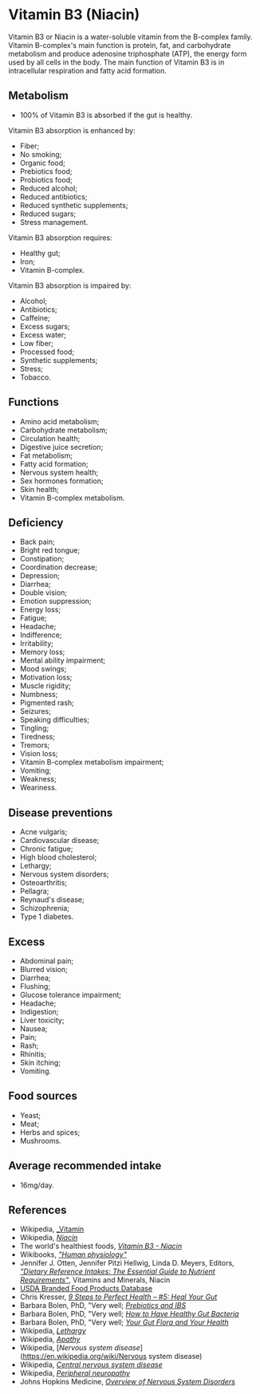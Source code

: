 # Vitamin B3 (Niacin)
Vitamin B3 or Niacin is a water-soluble vitamin from the B-complex family. Vitamin B-complex's main function is protein, fat, and carbohydrate metabolism and produce adenosine triphosphate (ATP), the energy form used by all cells in the body. The main function of Vitamin B3 is in intracellular respiration and fatty acid formation.

## Metabolism
- 100% of Vitamin B3 is absorbed if the gut is healthy.

Vitamin B3 absorption is enhanced by:
- Fiber;
- No smoking;
- Organic food;
- Prebiotics food;
- Probiotics food;
- Reduced alcohol;
- Reduced antibiotics;
- Reduced synthetic supplements;
- Reduced sugars;
- Stress management.

Vitamin B3 absorption requires:
- Healthy gut;
- Iron;
- Vitamin B-complex.

Vitamin B3 absorption is impaired by:
- Alcohol;
- Antibiotics;
- Caffeine;
- Excess sugars;
- Excess water;
- Low fiber;
- Processed food;
- Synthetic supplements;
- Stress;
- Tobacco.

## Functions
- Amino acid metabolism;
- Carbohydrate metabolism;
- Circulation health;
- Digestive juice secretion;
- Fat metabolism;
- Fatty acid formation;
- Nervous system health;
- Sex hormones formation;
- Skin health;
- Vitamin B-complex metabolism.

## Deficiency
- Back pain;
- Bright red tongue;
- Constipation;
- Coordination decrease;
- Depression;
- Diarrhea;
- Double vision;
- Emotion suppression;
- Energy loss;
- Fatigue;
- Headache;
- Indifference;
- Irritability;
- Memory loss;
- Mental ability impairment;
- Mood swings;
- Motivation loss;
- Muscle rigidity;
- Numbness;
- Pigmented rash;
- Seizures;
- Speaking difficulties;
- Tingling;
- Tiredness;
- Tremors;
- Vision loss;
- Vitamin B-complex metabolism impairment;
- Vomiting;
- Weakness;
- Weariness.

## Disease preventions
- Acne vulgaris;
- Cardiovascular disease;
- Chronic fatigue;
- High blood cholesterol;
- Lethargy;
- Nervous system disorders;
- Osteoarthritis;
- Pellagra;
- Reynaud's disease;
- Schizophrenia;
- Type 1 diabetes.

## Excess
- Abdominal pain;
- Blurred vision;
- Diarrhea;
- Flushing;
- Glucose tolerance impairment;
- Headache;
- Indigestion;
- Liver toxicity;
- Nausea;
- Pain;
- Rash;
- Rhinitis;
- Skin itching;
- Vomiting.

## Food sources
- Yeast;
- Meat;
- Herbs and spices;
- Mushrooms.

## Average recommended intake
- 16mg/day.

## References
- Wikipedia, [_Vitamin](https://en.wikipedia.org/wiki/Vitamin)
- Wikipedia, [_Niacin_](https://en.wikipedia.org/wiki/Niacin)
- The world's healthiest foods, [_Vitamin B3 - Niacin_](http://www.whfoods.com/genpage.php?tname=nutrient&dbid=83)
- Wikibooks, [_"Human physiology"_](https://en.Wikibooks.org/wiki/Human_Physiology/Nutrition#Vitamins)
- Jennifer J. Otten, Jennifer Pitzi Hellwig, Linda D. Meyers, Editors, [_"Dietary Reference Intakes: The Essential Guide to Nutrient Requirements"_](https://www.amazon.com/Dietary-Reference-Intakes-Essential-Requirements/dp/0309157420), Vitamins and Minerals, Niacin
- [USDA Branded Food Products Database](https://ndb.nal.usda.gov/ndb/nutrients/report/nutrientsfrm?max=1000&offset=0&totCount=0&nutrient1=406&nutrient2=&nutrient3=&subset=0&sort=c&measureby=g)
- Chris Kresser, [_9 Steps to Perfect Health – #5: Heal Your Gut_](https://chriskresser.com/9-steps-to-perfect-health-5-heal-your-gut/)
- Barbara Bolen, PhD, "Very well; [_Prebiotics and IBS_](https://www.verywell.com/prebiotics-and-ibs-1944748)
- Barbara Bolen, PhD, "Very well; [_How to Have Healthy Gut Bacteria_](https://www.verywell.com/how-to-have-healthy-gut-bacteria-1945326)
- Barbara Bolen, PhD, "Very well; [_Your Gut Flora and Your Health_](https://www.verywell.com/what-are-your-gut-flora-1944914)
- Wikipedia, [_Lethargy_](https://en.wikipedia.org/wiki/Lethargy)
- Wikipedia, [_Apathy_](https://en.wikipedia.org/wiki/Apathy)
- Wikipedia, [_Nervous system disease_](https://en.wikipedia.org/wiki/Nervous system disease)
- Wikipedia, [_Central nervous system disease_](https://en.wikipedia.org/wiki/Central_nervous_system_disease)
- Wikipedia, [_Peripheral neuropathy_](https://en.wikipedia.org/wiki/Peripheral_neuropathy)
- Johns Hopkins Medicine, [_Overview of Nervous System Disorders_](http://www.hopkinsmedicine.org/healthlibrary/conditions/nervous_system_disorders/overview_of_nervous_system_disorders_85,P00799/)